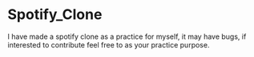 # Spotify_Clone
I have made a spotify clone as a practice for myself, it may have bugs, if interested to contribute feel free to as your practice purpose.
